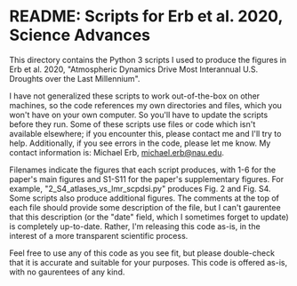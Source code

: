# README: Scripts for Erb et al. 2020, Science Advances

This directory contains the Python 3 scripts I used to produce the figures in Erb et al. 2020, "Atmospheric Dynamics Drive Most Interannual U.S. Droughts over the Last Millennium".

I have not generalized these scripts to work out-of-the-box on other machines, so the code references my own directories and files, which you won't have on your own computer.  So you'll have to update the scripts before they run.  Some of these scripts use files or code which isn't available elsewhere; if you encounter this, please contact me and I'll try to help.  Additionally, if you see errors in the code, please let me know.  My contact information is: Michael Erb, michael.erb@nau.edu.

Filenames indicate the figures that each script produces, with 1-6 for the paper's main figures and S1-S11 for the paper's supplementary figures.  For example, "2_S4_atlases_vs_lmr_scpdsi.py" produces Fig. 2 and Fig. S4.  Some scripts also produce additional figures.  The comments at the top of each file should provide some description of the file, but I can't gaurentee that this description (or the "date" field, which I sometimes forget to update) is completely up-to-date.  Rather, I'm releasing this code as-is, in the interest of a more transparent scientific process.

Feel free to use any of this code as you see fit, but please double-check that it is accurate and suitable for your purposes.  This code is offered as-is, with no gaurentees of any kind.
